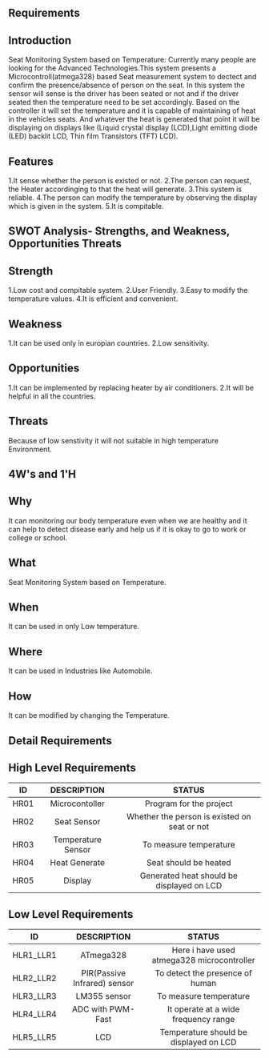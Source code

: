 ## Requirements
## Introduction
  Seat Monitoring System based on Temperature:
      Currently many people are looking for the  Advanced Technologies.This system presents a Microcontroll(atmega328) based Seat measurement system to dectect and confirm the presence/absence of person on the seat. In this system the sensor will sense is the driver has been seated or not and if the driver seated then the temperature need to be set accordingly. Based on the controller it will set the temperature and it is capable of maintaining of heat in the vehicles seats. And whatever the heat is generated that point it will be displaying on displays like (Liquid crystal display (LCD),Light emitting diode (LED) backlit LCD, Thin film Transistors (TFT) LCD).

## Features
1.It sense whether the person is existed or not.
2.The person can request, the Heater accordinging to that the heat will generate.
3.This system is reliable.
4.The person can modify the temperature by observing the display which is given in the system.
5.It is compitable. 

 ## SWOT Analysis- Strengths, and Weakness, Opportunities Threats
 ## Strength
 1.Low cost and compitable system.
 2.User Friendly.
 3.Easy to modify the temperature values.
 4.It is efficient and convenient.

 ## Weakness
 1.It can be used only in europian countries.
 2.Low sensitivity.

## Opportunities
1.It can be implemented by replacing heater by air conditioners.
2.It will be helpful in all the countries.

## Threats
Because of low senstivity it will not suitable in high temperature Environment.

## 4W's and 1'H
## Why
It can monitoring our body temperature even when we are healthy and it can help to detect disease early and help us if it is okay to go to work or college or school.

## What
Seat Monitoring System based on Temperature.

## When
It can be used in only Low temperature.

## Where  
It can be used in Industries like Automobile.

## How
It can be modified by changing the Temperature.

## Detail Requirements
## High Level Requirements
| ID | DESCRIPTION | STATUS |
| :--: | :---: | :----: | 
| HR01 | Microcontoller | Program for the project |
| HR02 | Seat Sensor | Whether the person is existed on seat or not |
| HR03 | Temperature Sensor | To measure temperature |
| HR04 | Heat Generate | Seat should be heated |
| HR05 | Display | Generated heat should be displayed on LCD |

## Low Level Requirements
| ID | DESCRIPTION | STATUS |
| :--: | :---: | :----: |
| HLR1_LLR1 | ATmega328 | Here i have used atmega328 microcontroller |
| HLR2_LLR2 | PIR(Passive Infrared) sensor | To detect the presence of human |
| HLR3_LLR3 | LM355 sensor | To measure temperature |
| HLR4_LLR4 | ADC with PWM-Fast | It operate at a wide frequency range |
| HLR5_LLR5 | LCD | Temperature should be displayed on LCD |
